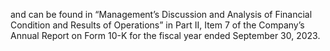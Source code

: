 and can be found in “Management’s Discussion and Analysis of Financial Condition and Results of Operations” in Part II, Item
7 of the Company’s Annual Report on Form 10-K for the fiscal year ended September 30, 2023.